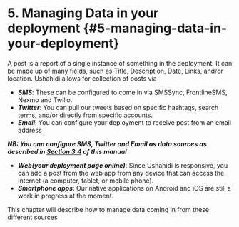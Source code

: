 # 5\. Managing Data in your deployment {#5-managing-data-in-your-deployment}

A post is a report of a single instance of something in the deployment. It can be made up of many fields, such as Title, Description, Date, Links, and/or location. Ushahidi allows for collection of posts via

*   **_SMS_**: These can be configured to come in via SMSSync, FrontlineSMS, Nexmo and Twilio.
*   **_Twitter_**: You can pull our tweets based on specific hashtags, search terms, and/or directly from specific accounts.
*   **_Email_**: You can configure your deployment to receive post from an email address

**_NB: You can configure SMS, Twitter and Email as data sources as described in_ **[**_Section 3.4_**](../3_configuring_your_deployment/34_data_sources.md)** _of this manual_**

*   **_Web(your deployment page online)_**: Since Ushahidi is responsive, you can add a post from the web app from any device that can access the internet (a computer, tablet, or mobile phone).
*   **_Smartphone apps_**: Our native applications on Android and iOS are still a work in progress at the moment.

This chapter will describe how to manage data coming in from these different sources